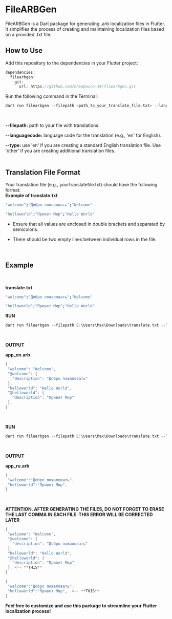 # FileARBGen


FileARBGen is a Dart package for generating .arb localization files in Flutter. It simplifies the process of creating and maintaining localization files based on a provided .txt file.

## How to Use
Add this repository to the dependencies in your Flutter project:

```dart
dependencies:
  filearbgen:
    git:
      url: https://github.com/Chewbacca-14/filearbgen.git
```
Run the following command in the Terminal:
<br/>
```dart
dart run filearbgen --filepath <path_to_your_translate_file.txt> --languagecode <language_code> --type <en/other>
```

<br/>


**--filepath:** path to your file with translations.

**--languagecode:** language code for the translation (e.g., 'en' for English).

**--type:** use 'en' if you are creating a standard English translation file. Use 'other' if you are creating additional translation files.
<br/><br/>

## Translation File Format
Your translation file (e.g., yourtranslatefile.txt) should have the following format:
<br/>
**Example of translate.txt**
```bash
"welcome";"Добро пожаловать";"Welcome"

"helloworld";"Привет Мир";"Hello World"
```
- Ensure that all values are enclosed in double brackets and separated by semicolons.

- There should be two empty lines between individual rows in the file.
  
<br/>

## Example

<br/>

**translate.txt**

```bash
"welcome";"Добро пожаловать";"Welcome"

"helloworld";"Привет Мир";"Hello World"
```

**RUN**

```dart
dart run filearbgen --filepath C:\Users\Max\Downloads\translate.txt --languagecode en --type en
```
<br/>



**OUTPUT**

**app_en.arb**

```dart
{
 "welcome": "Welcome",
 "@welcome": {
   "description": "Добро пожаловать"
 },
 "helloworld": "Hello World",
 "@helloworld": {
   "description": "Привет Мир"
 },
}
```
<br/>

**RUN**

```dart
dart run filearbgen --filepath C:\Users\Max\Downloads\translate.txt --languagecode ru --type other
```
<br/>



**OUTPUT**

**app_ru.arb**

```dart
{
 "welcome":"Добро пожаловать",
 "helloworld":"Привет Мир",
}
```

<br/>


**ATTENTION. AFTER GENERATING THE FILES, DO NOT FORGET TO ERASE THE LAST COMMA IN EACH FILE. THIS ERROR WILL BE CORRECTED LATER**

```dart
{
 "welcome": "Welcome",
 "@welcome": {
   "description": "Добро пожаловать"
 },
 "helloworld": "Hello World",
 "@helloworld": {
   "description": "Привет Мир"
 }, <-- **THIS**
}
```

```dart
{
 "welcome":"Добро пожаловать",
 "helloworld":"Привет Мир",  <-- **THIS**
}
```

__**Feel free to customize and use this package to streamline your Flutter localization process!**__

